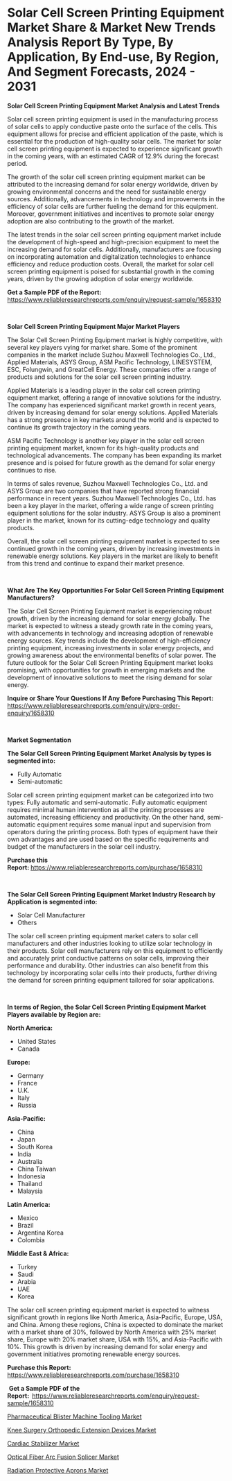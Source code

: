 <p><h1>Solar Cell Screen Printing Equipment Market Share & Market New Trends Analysis Report By Type, By Application, By End-use, By Region, And Segment Forecasts, 2024 - 2031</h1></p><p><strong>Solar Cell Screen Printing Equipment Market Analysis and Latest Trends</strong></p>
<p><p>Solar cell screen printing equipment is used in the manufacturing process of solar cells to apply conductive paste onto the surface of the cells. This equipment allows for precise and efficient application of the paste, which is essential for the production of high-quality solar cells. The market for solar cell screen printing equipment is expected to experience significant growth in the coming years, with an estimated CAGR of 12.9% during the forecast period.</p><p>The growth of the solar cell screen printing equipment market can be attributed to the increasing demand for solar energy worldwide, driven by growing environmental concerns and the need for sustainable energy sources. Additionally, advancements in technology and improvements in the efficiency of solar cells are further fueling the demand for this equipment. Moreover, government initiatives and incentives to promote solar energy adoption are also contributing to the growth of the market.</p><p>The latest trends in the solar cell screen printing equipment market include the development of high-speed and high-precision equipment to meet the increasing demand for solar cells. Additionally, manufacturers are focusing on incorporating automation and digitalization technologies to enhance efficiency and reduce production costs. Overall, the market for solar cell screen printing equipment is poised for substantial growth in the coming years, driven by the growing adoption of solar energy worldwide.</p></p>
<p><strong>Get a Sample PDF of the Report:&nbsp;</strong> <a href="https://www.reliableresearchreports.com/enquiry/request-sample/1658310">https://www.reliableresearchreports.com/enquiry/request-sample/1658310</a></p>
<p>&nbsp;</p>
<p><strong>Solar Cell Screen Printing Equipment Major Market Players</strong></p>
<p><p>The Solar Cell Screen Printing Equipment market is highly competitive, with several key players vying for market share. Some of the prominent companies in the market include Suzhou Maxwell Technologies Co., Ltd., Applied Materials, ASYS Group, ASM Pacific Technology, LINESYSTEM, ESC, Folungwin, and GreatCell Energy. These companies offer a range of products and solutions for the solar cell screen printing industry.</p><p>Applied Materials is a leading player in the solar cell screen printing equipment market, offering a range of innovative solutions for the industry. The company has experienced significant market growth in recent years, driven by increasing demand for solar energy solutions. Applied Materials has a strong presence in key markets around the world and is expected to continue its growth trajectory in the coming years.</p><p>ASM Pacific Technology is another key player in the solar cell screen printing equipment market, known for its high-quality products and technological advancements. The company has been expanding its market presence and is poised for future growth as the demand for solar energy continues to rise.</p><p>In terms of sales revenue, Suzhou Maxwell Technologies Co., Ltd. and ASYS Group are two companies that have reported strong financial performance in recent years. Suzhou Maxwell Technologies Co., Ltd. has been a key player in the market, offering a wide range of screen printing equipment solutions for the solar industry. ASYS Group is also a prominent player in the market, known for its cutting-edge technology and quality products.</p><p>Overall, the solar cell screen printing equipment market is expected to see continued growth in the coming years, driven by increasing investments in renewable energy solutions. Key players in the market are likely to benefit from this trend and continue to expand their market presence.</p></p>
<p>&nbsp;</p>
<p><strong>What Are The Key Opportunities For Solar Cell Screen Printing Equipment Manufacturers?</strong></p>
<p><p>The Solar Cell Screen Printing Equipment market is experiencing robust growth, driven by the increasing demand for solar energy globally. The market is expected to witness a steady growth rate in the coming years, with advancements in technology and increasing adoption of renewable energy sources. Key trends include the development of high-efficiency printing equipment, increasing investments in solar energy projects, and growing awareness about the environmental benefits of solar power. The future outlook for the Solar Cell Screen Printing Equipment market looks promising, with opportunities for growth in emerging markets and the development of innovative solutions to meet the rising demand for solar energy.</p></p>
<p><strong>Inquire or Share Your Questions If Any Before Purchasing This Report:</strong> <a href="https://www.reliableresearchreports.com/enquiry/pre-order-enquiry/1658310">https://www.reliableresearchreports.com/enquiry/pre-order-enquiry/1658310</a></p>
<p>&nbsp;</p>
<p><strong>Market Segmentation</strong></p>
<p><strong>The Solar Cell Screen Printing Equipment Market Analysis by types is segmented into:</strong></p>
<p><ul><li>Fully Automatic</li><li>Semi-automatic</li></ul></p>
<p><p>Solar cell screen printing equipment market can be categorized into two types: Fully automatic and semi-automatic. Fully automatic equipment requires minimal human intervention as all the printing processes are automated, increasing efficiency and productivity. On the other hand, semi-automatic equipment requires some manual input and supervision from operators during the printing process. Both types of equipment have their own advantages and are used based on the specific requirements and budget of the manufacturers in the solar cell industry.</p></p>
<p><strong>Purchase this Report:&nbsp;</strong><a href="https://www.reliableresearchreports.com/purchase/1658310">https://www.reliableresearchreports.com/purchase/1658310</a></p>
<p>&nbsp;</p>
<p><strong>The Solar Cell Screen Printing Equipment Market Industry Research by Application is segmented into:</strong></p>
<p><ul><li>Solar Cell Manufacturer</li><li>Others</li></ul></p>
<p><p>The solar cell screen printing equipment market caters to solar cell manufacturers and other industries looking to utilize solar technology in their products. Solar cell manufacturers rely on this equipment to efficiently and accurately print conductive patterns on solar cells, improving their performance and durability. Other industries can also benefit from this technology by incorporating solar cells into their products, further driving the demand for screen printing equipment tailored for solar applications.</p></p>
<p>&nbsp;</p>
<p><strong>In terms of Region, the Solar Cell Screen Printing Equipment Market Players available by Region are:</strong></p>
<p>
    <p> <strong> North America: </strong>
        <ul>
            <li>United States</li>
            <li>Canada</li>
        </ul>
        </p> 
    <p> <strong> Europe: </strong>
        <ul>
            <li>Germany</li>
            <li>France</li>
            <li>U.K.</li>
            <li>Italy</li>
            <li>Russia</li>
        </ul>
        </p> 
    <p> <strong> Asia-Pacific: </strong>
        <ul>
            <li>China</li>
            <li>Japan</li>
            <li>South Korea</li>
            <li>India</li>
            <li>Australia</li>
            <li>China Taiwan</li>
            <li>Indonesia</li>
            <li>Thailand</li>
            <li>Malaysia</li>
        </ul>
        </p> 
    <p> <strong> Latin America: </strong>
        <ul>
            <li>Mexico</li>
            <li>Brazil</li>
            <li>Argentina Korea</li>
            <li>Colombia</li>
        </ul>
        </p> 
    <p> <strong> Middle East & Africa: </strong>
        <ul>
            <li>Turkey</li>
            <li>Saudi</li>
            <li>Arabia</li>
            <li>UAE</li>
            <li>Korea</li>
        </ul>
    </p>
    </p>
<p><p>The solar cell screen printing equipment market is expected to witness significant growth in regions like North America, Asia-Pacific, Europe, USA, and China. Among these regions, China is expected to dominate the market with a market share of 30%, followed by North America with 25% market share, Europe with 20% market share, USA with 15%, and Asia-Pacific with 10%. This growth is driven by increasing demand for solar energy and government initiatives promoting renewable energy sources.</p></p>
<p><strong>Purchase this Report: </strong><a href="https://www.reliableresearchreports.com/purchase/1658310">https://www.reliableresearchreports.com/purchase/1658310</a></p>
<p>&nbsp;<strong>Get a Sample PDF of the Report:&nbsp;&nbsp;</strong><a href="https://www.reliableresearchreports.com/enquiry/request-sample/1658310">https://www.reliableresearchreports.com/enquiry/request-sample/1658310</a></p>
<p><strong></strong></p>
<p><p><a href="https://github.com/lylyparadise/Market-Research-Report-List-1/blob/main/pharmaceutical-blister-machine-tooling-market.md">Pharmaceutical Blister Machine Tooling Market</a></p><p><a href="https://medium.com/p/0b82568f5a27/edit">Knee Surgery Orthopedic Extension Devices Market</a></p><p><a href="https://medium.com/p/8c86bbe15c1c/edit">Cardiac Stabilizer Market</a></p><p><a href="https://github.com/johnbach50/Market-Research-Report-List-1/blob/main/optical-fiber-arc-fusion-splicer-market.md">Optical Fiber Arc Fusion Splicer Market</a></p><p><a href="https://medium.com/p/c8be1aad58e0/edit">Radiation Protective Aprons Market</a></p></p>